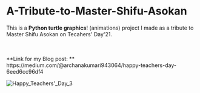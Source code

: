 # A-Tribute-to-Master-Shifu-Asokan
This is a **Python turtle graphics**! (animations) project I made 
 as a tribute to Master Shifu Asokan on Tecahers' Day'21.
 
 <br>
 <br>
 **Link for my Blog post: ** https://medium.com/@archanakumari943064/happy-teachers-day-6eed6cc96df4



![Happy_Teachers'_Day_3](https://user-images.githubusercontent.com/78868726/132126163-b7c6b3bf-cb5c-49d5-b215-b54b9525bb2f.png)

